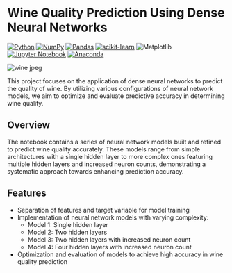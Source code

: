 # Wine Quality Prediction Using Dense Neural Networks

[![Python](https://img.shields.io/badge/python-3670A0?style=for-the-badge&logo=python&logoColor=ffdd54)](https://www.python.org)
[![NumPy](https://img.shields.io/badge/numpy-%23013243.svg?style=for-the-badge&logo=numpy&logoColor=white)](https://numpy.org)
[![Pandas](https://img.shields.io/badge/pandas-%23150458.svg?style=for-the-badge&logo=pandas&logoColor=white)](https://pandas.pydata.org) 
[![scikit-learn](https://img.shields.io/badge/scikit--learn-%23F7931E.svg?style=for-the-badge&logo=scikit-learn&logoColor=white)](https://scikit-learn.org/stable)
![Matplotlib](https://img.shields.io/badge/Matplotlib-%23ffffff.svg?style=for-the-badge&logo=Matplotlib&logoColor=black)
[![Jupyter Notebook](https://img.shields.io/badge/jupyter-%23FA0F00.svg?style=for-the-badge&logo=jupyter&logoColor=white)](https://jupyter.org/)
[![Anaconda](https://img.shields.io/badge/Anaconda-%2344A833.svg?style=for-the-badge&logo=anaconda&logoColor=white)](https://www.anaconda.com)

![wine jpeg](https://github.com/ViswanathRajuIndukuri/Wine-Quality-Prediction-Using-Dense-Neural-Networks/assets/144731305/64aa1a64-ec59-4944-a5f4-445ed02e1a1e)


This project focuses on the application of dense neural networks to predict the quality of wine. By utilizing various configurations of neural network models, we aim to optimize and evaluate predictive accuracy in determining wine quality.

## Overview

The notebook contains a series of neural network models built and refined to predict wine quality accurately. These models range from simple architectures with a single hidden layer to more complex ones featuring multiple hidden layers and increased neuron counts, demonstrating a systematic approach towards enhancing prediction accuracy.

## Features

- Separation of features and target variable for model training
- Implementation of neural network models with varying complexity:
  - Model 1: Single hidden layer
  - Model 2: Two hidden layers
  - Model 3: Two hidden layers with increased neuron count
  - Model 4: Four hidden layers with increased neuron count
- Optimization and evaluation of models to achieve high accuracy in wine quality prediction
